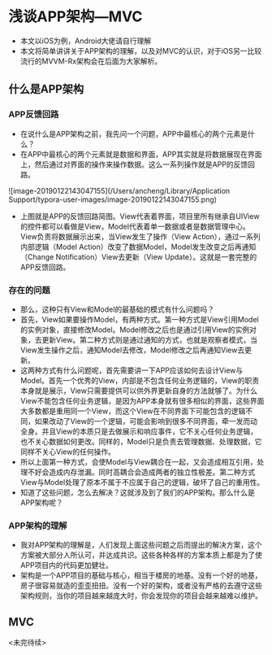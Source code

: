 # 浅谈APP架构—MVC

* 本文以iOS为例，Android大佬请自行理解
* 本文将简单讲讲关于APP架构的理解，以及对MVC的认识，对于iOS另一比较流行的MVVM-Rx架构会在后面为大家解析。

## 什么是APP架构

### APP反馈回路

* 在说什么是APP架构之前，我先问一个问题，APP中最核心的两个元素是什么？
* 在APP中最核心的两个元素就是数据和界面，APP其实就是将数据展现在界面上，然后通过对界面的操作来操作数据。这么一系列操作就是APP的反馈回路。

![image-20190122143047155](/Users/ancheng/Library/Application Support/typora-user-images/image-20190122143047155.png)

* 上图就是APP的反馈回路简图。View代表着界面，项目里所有继承自UIView的控件都可以看做是View，Model代表着单一数据或者是数据管理中心。View负责将数据展示出来，当View发生了操作（View Action），通过一系列内部逻辑（Model Action）改变了数据Model，Model发生改变之后再通知（Change Notification）View去更新（View Update）。这就是一套完整的APP反馈回路。

### 存在的问题

* 那么，这种只有View和Model的最基础的模式有什么问题吗？
* 首先，View如果要操作Model，有两种方式。第一种方式是View引用Model的实例对象，直接修改Model。Model修改之后也是通过引用View的实例对象，去更新View。第二种方式则是通过通知的方式，也就是观察者模式，当View发生操作之后，通知Model去修改，Model修改之后再通知View去更新。
* 这两种方式有什么问题呢，首先需要讲一下APP应该如何去设计View与Model。首先一个优秀的View，内部是不包含任何业务逻辑的，View的职责本身就是展示，View只需要提供可以供外界更新自身的方法就够了。为什么View不能包含任何业务逻辑，是因为APP本身就有很多相似的界面，这些界面大多数都是重用同一个View，而这个View在不同界面下可能包含的逻辑不同，如果改动了View的一个逻辑，可能会影响到很多不同界面，牵一发而动全身。并且View的本质只是去做展示和响应事件，它不关心任何业务逻辑，也不关心数据如何更改。同样的，Model只是负责去管理数据、处理数据，它同样不关心View的任何操作。
* 所以上面第一种方式，会使Model与View耦合在一起，又会造成相互引用，处理不好会造成内存泄漏。同时高耦合会造成两者的独立性极差。第二种方式View与Model处理了原本不属于不应属于自己的逻辑，破坏了自己的重用性。
* 知道了这些问题，怎么去解决？这就涉及到了我们的APP架构。那么什么是APP架构呢？

### APP架构的理解

* 我对APP架构的理解是，人们发现上面这些问题之后而提出的解决方案，这个方案被大部分人所认可，并达成共识。这些各种各样的方案本质上都是为了使APP项目内的代码更加健壮。
* 架构是一个APP项目的基础与核心，相当于楼房的地基。没有一个好的地基，房子很容易就造的歪歪扭扭。没有一个好的架构，或者没有严格的去遵守这些架构规则，当你的项目越来越庞大时，你会发现你的项目会越来越难以维护。

## MVC

<未完待续>